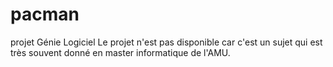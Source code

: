 # pacman
projet Génie Logiciel
 Le projet n'est pas disponible car c'est un sujet qui est très souvent donné en master informatique de l'AMU.
 
